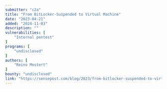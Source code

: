 ```yaml
---
submitter: "c2a"
title: "From BitLocker-Suspended to Virtual Machine"
date: "2023-04-21"
added: "2024-11-03"
description: ""
vulnerabilities: [
    "Internal pentest"
]
programs: [
    "undisclosed"
]
authors: [
    "Reino Mostert"
]
bounty: "undisclosed"
link: "https://sensepost.com/blog/2023/from-bitlocker-suspended-to-virtual-machine/"
---
```




